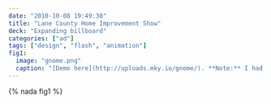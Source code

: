 ```yaml
---
date: "2010-10-08 19:49:30"
title: "Lane County Home Improvement Show"
deck: "Expanding billboard"
categories: ["ad"]
tags: ["design", "flash", "animation"]
fig1:
  image: "gnome.png"
  caption: "[Demo here](http://uploads.mky.io/gnome/). **Note:** I had _very little_ time to build this ad."
---
```


{% nada fig1 %}
